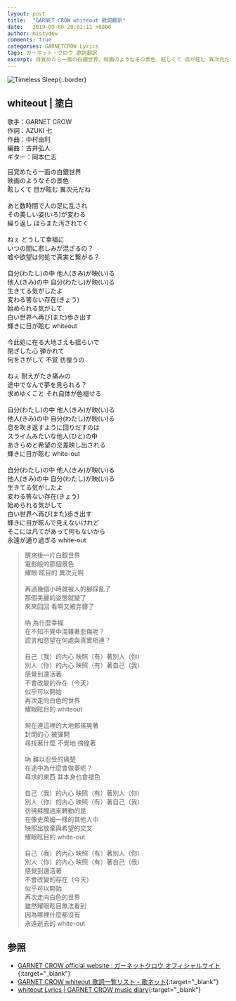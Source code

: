 ```yaml
---
layout: post
title:  "GARNET CROW whiteout 歌詞翻訳"
date:   2019-09-08 20:01:11 +0800
author: mistydew
comments: true
categories: GARNETCROW Lyrics
tags: ガーネット・クロウ 歌詞翻訳
excerpt: 目覚めたら一面の白銀世界、映画のようなその景色、眩しくて 目が眩む 異次元だね。
---
```

![Timeless Sleep](https://raw.githubusercontent.com/mistydew/gc2/master/cover/single/SG09_Timeless%20Sleep.jpg){:.border}

## whiteout | 塗白

歌手：GARNET CROW<br>
作詞：AZUKI 七<br>
作曲：中村由利<br>
編曲：古井弘人<br>
ギター：岡本仁志

<div class="lyric-original">
<p>
目覚めたら一面の白銀世界<br>
映画のようなその景色<br>
眩しくて 目が眩む 異次元だね<br>
<br>
あと数時間で人の足に乱され<br>
その美しい姿(いろ)が変わる<br>
繰り返し ほらまた汚されてく<br>
<br>
ねぇ どうして幸福に<br>
いつの間に悲しみが混ざるの？<br>
嘘や欲望は何処で真実と繋がる？<br>
<br>
自分(わたし)の中 他人(きみ)が映(い)る<br>
他人(きみ)の中 自分(わたし)が映(い)る<br>
生きてる気がしたよ<br>
変わる筈ない存在(きょう)<br>
始められる気がして<br>
白い世界へ再び(また)歩き出す<br>
輝きに目が眩む whiteout<br>
<br>
今此処に在る大地さえも揺らいで<br>
閉ざした心 弾かれて<br>
何をさがして 不覚 彷徨うの<br>
<br>
ねぇ 耐えがたき痛みの<br>
途中でなんで夢を見られる？<br>
求めゆくこと それ自体が色褪せる<br>
<br>
自分(わたし)の中 他人(きみ)が映(い)る<br>
他人(きみ)の中 自分(わたし)が映(い)る<br>
息を吹き返すように回りだすのは<br>
スライムみたいな他人(ひと)の中<br>
あきらめと希望の交差映し出される<br>
輝きに目が眩む white-out<br>
<br>
自分(わたし)の中 他人(きみ)が映(い)る<br>
他人(きみ)の中 自分(わたし)が映(い)る<br>
生きてる気がしたよ<br>
変わる筈ない存在(きょう)<br>
始められる気がして<br>
白い世界へ再び(また)歩き出す<br>
輝きに目が眩んで見えないけれど<br>
そこには凡てがあって何もないから<br>
永遠が通り過ぎる white-out
</p>
</div>

<div class="lyric-translation">
<blockquote>
醒來後一片白銀世界<br>
電影般的那個景色<br>
耀眼 眩目的 異次元啊<br>
<br>
再過幾個小時就被人的腳踩亂了<br>
那個美麗的姿態就變了<br>
來來回回 看啊又被弄髒了<br>
<br>
吶 為什麼幸福<br>
在不知不覺中混雜著悲傷呢？<br>
謊言和慾望在何處與真實相連？<br>
<br>
自己（我）的內心 映照（有）著別人（你）<br>
別人（你）的內心 映照（有）著自己（我）<br>
感覺到還活著<br>
不會改變的存在（今天）<br>
似乎可以開始<br>
再次走向白色的世界<br>
耀眼眩目的 whiteout<br>
<br>
現在連這裡的大地都搖晃著<br>
封閉的心 被彈開<br>
尋找著什麼 不覺地 徬徨著<br>
<br>
吶 難以忍受的痛楚<br>
在途中為什麼會做夢呢？<br>
尋求的東西 其本身也會褪色<br>
<br>
自己（我）的內心 映照（有）著別人（你）<br>
別人（你）的內心 映照（有）著自己（我）<br>
彷彿蘇醒過來轉動的是<br>
在像史萊姆一樣的其他人中<br>
映照出放棄與希望的交叉<br>
耀眼眩目的 white-out<br>
<br>
自己（我）的內心 映照（有）著別人（你）<br>
別人（你）的內心 映照（有）著自己（我）<br>
感覺到還活著<br>
不會改變的存在（今天）<br>
似乎可以開始<br>
再次走向白色的世界<br>
雖然耀眼眩目無法看到<br>
因為哪裡什麼都沒有<br>
永遠逝去的 white-out
</blockquote>
</div>

## 参照

* [GARNET CROW official website : ガーネットクロウ オフィシャルサイト](http://www.garnetcrow.com){:target="_blank"}
* [GARNET CROW whiteout 歌詞一覧リスト - 歌ネット](https://www.uta-net.com/song/20125){:target="_blank"}
* [whiteout Lyrics \| GARNET CROW music diary](https://mistydew.github.io/gc/lyrics/original/whiteout.html){:target="_blank"}
